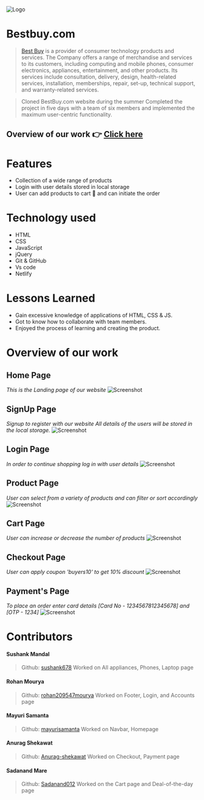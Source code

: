 ![Logo](https://github.com/mayurisamanta/Best-Buyers/blob/main/Assets-1/best_buy.png?raw=true)

# Bestbuy.com

> [Best Buy](https://www.bestbuy.com/) is a provider of consumer technology products and services. The Company offers a range of merchandise and services to its customers, including computing and mobile phones, consumer electronics, appliances, entertainment, and other products. Its services include consultation, delivery, design, health-related services, installation, memberships, repair, set-up, technical support, and warranty-related services.

> Cloned BestBuy.com website during the summer Completed the project in five days with a team of six members and implemented the maximum user-centric functionality.

## Overview of our work 👉 [Click here](https://bestbuy-in.netlify.app/)

# Features

- Collection of a wide range of products
- Login with user details stored in local storage
- User can add products to cart 🛒 and can initiate the order

# Technology used 

- HTML
- CSS
- JavaScript
- jQuery
- Git & GitHub
- Vs code
- Netlify 

# Lessons Learned

- Gain excessive knowledge of applications of HTML, CSS & JS.
- Got to know how to collaborate with team members.
- Enjoyed the process of learning and creating the product.

# Overview of our work

## **Home Page**
*This is the Landing page of our website*
![Screenshot](https://www.linkpicture.com/q/BB3.png)

## **SignUp Page** 
*Signup to register with our website*
*All details of the users will be stored in the local storage.*
![Screenshot](https://i.postimg.cc/HkXkDd52/BB8.png)


## **Login Page** 
*In order to continue shopping log in with user details*
![Screenshot](https://www.linkpicture.com/q/BB2.png)

## **Product Page** 
*User can select from a variety of products and can filter or sort accordingly*
![Screenshot](https://www.linkpicture.com/q/BB4.png)

## **Cart Page**
*User can increase or decrease the number of products*
![Screenshot](https://www.linkpicture.com/q/BB5.png)

## **Checkout Page**
*User can apply coupon 'buyers10' to get 10% discount*
![Screenshot](https://www.linkpicture.com/q/BB6.png)

## **Payment's Page**
*To place an order enter card details [Card No - 1234567812345678] and [OTP - 1234]*
![Screenshot](https://www.linkpicture.com/q/BB7.png)

# Contributors

#### Sushank Mandal
> Github: [sushank678](https://github.com/sushank678)
Worked on All appliances, Phones, Laptop page

#### Rohan Mourya
> Github: [rohan209547mourya](https://github.com/rohan209547mourya)
Worked on Footer, Login, and Accounts page

#### Mayuri Samanta
> Github: [mayurisamanta](https://github.com/mayurisamanta)
Worked on Navbar, Homepage

#### Anurag Shekawat
>Github: [Anurag-shekawat](https://github.com/Anurag-shekawat)
Worked on Checkout, Payment page

#### Sadanand Mare
>Github: [Sadanand012](https://github.com/Sadanand012)
Worked on the Cart page and Deal-of-the-day page

